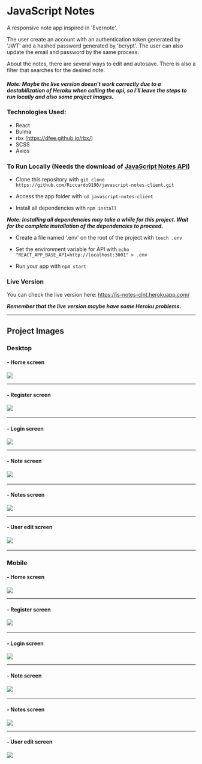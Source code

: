 # JavaScript Notes

A responsive note app inspired in 'Evernote'. 

The user create an account with an authentication token generated by 'JWT' and a hashed password generated by 'bcrypt'. The user can also update 
the email and password by the same process.

About the notes, there are several ways to edit and autosave. There is also a filter that searches for the desired note.

#### <em><strong>Note: Maybe the live version doesn't work correctly due to a destabilization of Heroku when calling the api, so I'll leave the steps to run locally and also some project images.</strong></em>

### Technologies Used:

- React 
- Bulma
- rbx (https://dfee.github.io/rbx/)
- SCSS
- Axios

### To Run Locally (Needs the download of [JavaScript Notes API](https://github.com/Riccardo9190/javascript-notes-api))

- Clone this repository with ```git clone https://github.com/Riccardo9190/javascript-notes-client.git```

- Access the app folder with ```cd javascript-notes-client```

- Install all dependencies with ```npm install```

<em><strong>Note: Installing all dependencies may take a while for this project. Wait for the complete installation of the dependencies to proceed.</strong></em>

- Create a file named '.env' on the root of the project with ```touch .env```

- Set the environment variable for API with ```echo "REACT_APP_BASE_API=http://localhost:3001" > .env```

- Run your app with ```npm start``` 

### Live Version

You can check the live version here: https://js-notes-clnt.herokuapp.com/

<em><strong>Remember that the live version maybe have some Heroku problems.</strong></em>

<hr/>

## Project Images

### Desktop

#### - Home screen
<img src="https://github.com/Riccardo9190/javascript-notes-client/blob/master/project_prints/desktop/home_desktop.png" /> 

<hr/>

#### - Register screen
<img src="https://github.com/Riccardo9190/javascript-notes-client/blob/master/project_prints/desktop/register_desktop.png" />ㅤ

<hr/>

#### - Login screen 
<img src="https://github.com/Riccardo9190/javascript-notes-client/blob/master/project_prints/desktop/login_desktop.png" />

<hr/>

#### - Note screen 
<img src="https://github.com/Riccardo9190/javascript-notes-client/blob/master/project_prints/desktop/note_desktop.png" />ㅤ

<hr/>

#### - Notes screen 
<img src="https://github.com/Riccardo9190/javascript-notes-client/blob/master/project_prints/desktop/notes_desktop.png" />

<hr/>

#### - User edit screen 
<img src="https://github.com/Riccardo9190/javascript-notes-client/blob/master/project_prints/desktop/users_edit_desktop.png" />ㅤㅤㅤㅤ

<hr/>

### Mobile

#### - Home screen
<img src="https://github.com/Riccardo9190/javascript-notes-client/blob/master/project_prints/mobile/home_mobile.png" /> 

<hr/>

#### - Register screen
<img src="https://github.com/Riccardo9190/javascript-notes-client/blob/master/project_prints/mobile/register_mobile.png" />ㅤ

<hr/>

#### - Login screen 
<img src="https://github.com/Riccardo9190/javascript-notes-client/blob/master/project_prints/mobile/login_mobile.png" />

<hr/>

#### - Note screen 
<img src="https://github.com/Riccardo9190/javascript-notes-client/blob/master/project_prints/mobile/note_mobile.png" />ㅤ

<hr/>

#### - Notes screen 
<img src="https://github.com/Riccardo9190/javascript-notes-client/blob/master/project_prints/mobile/notes_mobile.png" />

<hr/>

#### - User edit screen 
<img src="https://github.com/Riccardo9190/javascript-notes-client/blob/master/project_prints/mobile/users_edit_mobile.png" />ㅤㅤㅤㅤ



